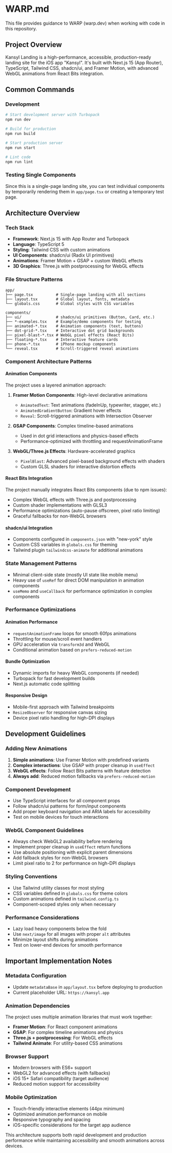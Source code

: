 # WARP.md

This file provides guidance to WARP (warp.dev) when working with code in this repository.

## Project Overview

Kansyl Landing is a high-performance, accessible, production-ready landing site for the iOS app "Kansyl". It's built with Next.js 15 (App Router), TypeScript, Tailwind CSS, shadcn/ui, and Framer Motion, with advanced WebGL animations from React Bits integration.

## Common Commands

### Development
```bash
# Start development server with Turbopack
npm run dev

# Build for production
npm run build

# Start production server
npm run start

# Lint code
npm run lint
```

### Testing Single Components
Since this is a single-page landing site, you can test individual components by temporarily rendering them in `app/page.tsx` or creating a temporary test page.

## Architecture Overview

### Tech Stack
- **Framework**: Next.js 15 with App Router and Turbopack
- **Language**: TypeScript 5
- **Styling**: Tailwind CSS with custom animations
- **UI Components**: shadcn/ui (Radix UI primitives)
- **Animations**: Framer Motion + GSAP + custom WebGL effects
- **3D Graphics**: Three.js with postprocessing for WebGL effects

### File Structure Patterns
```
app/
├── page.tsx          # Single-page landing with all sections
├── layout.tsx        # Global layout, fonts, metadata
└── globals.css       # Global styles with CSS variables

components/
├── ui/               # shadcn/ui primitives (Button, Card, etc.)
├── *-examples.tsx    # Example/demo components for testing
├── animated-*.tsx    # Animation components (text, buttons)
├── dot-grid-*.tsx    # Interactive dot grid backgrounds
├── pixel-blast-*.tsx # WebGL pixel effects (React Bits)
├── floating-*.tsx    # Interactive feature cards
├── phone-*.tsx       # iPhone mockup components
└── reveal.tsx        # Scroll-triggered reveal animations
```

### Component Architecture Patterns

#### Animation Components
The project uses a layered animation approach:

1. **Framer Motion Components**: High-level declarative animations
   - `AnimatedText`: Text animations (fadeInUp, typewriter, stagger, etc.)
   - `AnimatedGradientButton`: Gradient hover effects
   - `Reveal`: Scroll-triggered animations with Intersection Observer

2. **GSAP Components**: Complex timeline-based animations
   - Used in dot grid interactions and physics-based effects
   - Performance-optimized with throttling and requestAnimationFrame

3. **WebGL/Three.js Effects**: Hardware-accelerated graphics
   - `PixelBlast`: Advanced pixel-based background effects with shaders
   - Custom GLSL shaders for interactive distortion effects

#### React Bits Integration
The project manually integrates React Bits components (due to npm issues):
- Complex WebGL effects with Three.js and postprocessing
- Custom shader implementations with GLSL3
- Performance optimizations (auto-pause offscreen, pixel ratio limiting)
- Graceful fallbacks for non-WebGL browsers

#### shadcn/ui Integration
- Components configured in `components.json` with "new-york" style
- Custom CSS variables in `globals.css` for theming
- Tailwind plugin `tailwindcss-animate` for additional animations

### State Management Patterns
- Minimal client-side state (mostly UI state like mobile menu)
- Heavy use of `useRef` for direct DOM manipulation in animation components
- `useMemo` and `useCallback` for performance optimization in complex components

### Performance Optimizations

#### Animation Performance
- `requestAnimationFrame` loops for smooth 60fps animations
- Throttling for mouse/scroll event handlers
- GPU acceleration via `transform3d` and WebGL
- Conditional animation based on `prefers-reduced-motion`

#### Bundle Optimization
- Dynamic imports for heavy WebGL components (if needed)
- Turbopack for fast development builds
- Next.js automatic code splitting

#### Responsive Design
- Mobile-first approach with Tailwind breakpoints
- `ResizeObserver` for responsive canvas sizing
- Device pixel ratio handling for high-DPI displays

## Development Guidelines

### Adding New Animations
1. **Simple animations**: Use Framer Motion with predefined variants
2. **Complex interactions**: Use GSAP with proper cleanup in `useEffect`
3. **WebGL effects**: Follow React Bits patterns with feature detection
4. **Always add**: Reduced motion fallbacks via `prefers-reduced-motion`

### Component Development
- Use TypeScript interfaces for all component props
- Follow shadcn/ui patterns for form/input components
- Add proper keyboard navigation and ARIA labels for accessibility
- Test on mobile devices for touch interactions

### WebGL Component Guidelines
- Always check WebGL2 availability before rendering
- Implement proper cleanup in `useEffect` return functions
- Use absolute positioning with explicit parent dimensions
- Add fallback styles for non-WebGL browsers
- Limit pixel ratio to 2 for performance on high-DPI displays

### Styling Conventions
- Use Tailwind utility classes for most styling
- CSS variables defined in `globals.css` for theme colors
- Custom animations defined in `tailwind.config.ts`
- Component-scoped styles only when necessary

### Performance Considerations
- Lazy load heavy components below the fold
- Use `next/image` for all images with proper `alt` attributes
- Minimize layout shifts during animations
- Test on lower-end devices for smooth performance

## Important Implementation Notes

### Metadata Configuration
- Update `metadataBase` in `app/layout.tsx` before deploying to production
- Current placeholder URL: `https://kansyl.app`

### Animation Dependencies
The project uses multiple animation libraries that must work together:
- **Framer Motion**: For React component animations
- **GSAP**: For complex timeline animations and physics
- **Three.js + postprocessing**: For WebGL effects
- **Tailwind Animate**: For utility-based CSS animations

### Browser Support
- Modern browsers with ES6+ support
- WebGL2 for advanced effects (with fallbacks)
- iOS 15+ Safari compatibility (target audience)
- Reduced motion support for accessibility

### Mobile Optimization
- Touch-friendly interactive elements (44px minimum)
- Optimized animation performance on mobile
- Responsive typography and spacing
- iOS-specific considerations for the target app audience

This architecture supports both rapid development and production performance while maintaining accessibility and smooth animations across devices.